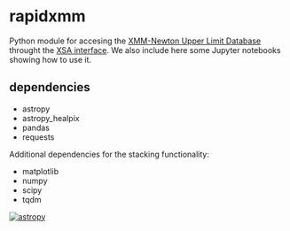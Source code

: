 # rapidxmm

Python module for accesing the [XMM-Newton Upper Limit Database](https://www.cosmos.esa.int/web/xmm-newton/epic-upper-limits) throught the [XSA interface](http://nxsa.esac.esa.int/nxsa-web/#search). 
We also include here some Jupyter notebooks showing how to use it. 

dependencies
------------
* astropy
* astropy_healpix
* pandas
* requests

Additional dependencies for the stacking functionality:
* matplotlib
* numpy
* scipy
* tqdm

 [![astropy](http://img.shields.io/badge/powered%20by-AstroPy-orange.svg?style=flat)](http://www.astropy.org/) 
